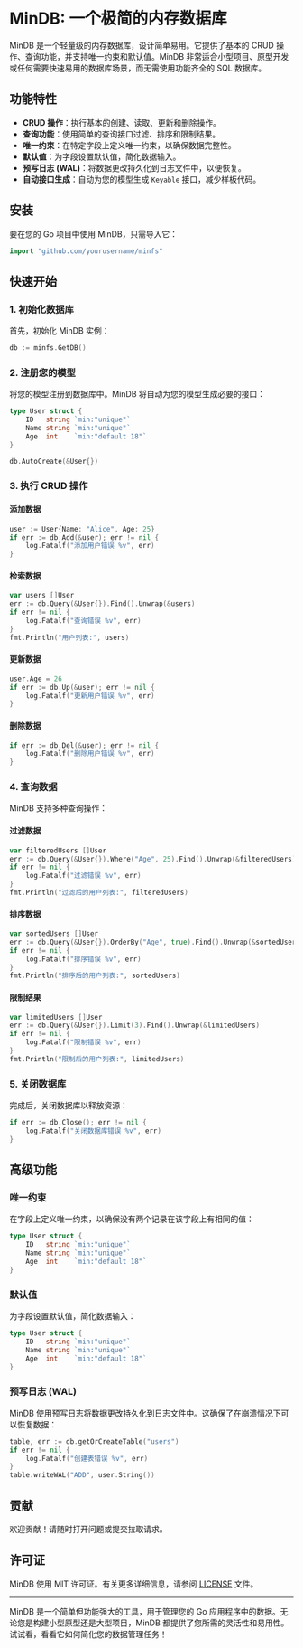 # MinDB: 一个极简的内存数据库

MinDB 是一个轻量级的内存数据库，设计简单易用。它提供了基本的 CRUD 操作、查询功能，并支持唯一约束和默认值。MinDB 非常适合小型项目、原型开发或任何需要快速易用的数据库场景，而无需使用功能齐全的 SQL 数据库。

## 功能特性

- **CRUD 操作**：执行基本的创建、读取、更新和删除操作。
- **查询功能**：使用简单的查询接口过滤、排序和限制结果。
- **唯一约束**：在特定字段上定义唯一约束，以确保数据完整性。
- **默认值**：为字段设置默认值，简化数据输入。
- **预写日志 (WAL)**：将数据更改持久化到日志文件中，以便恢复。
- **自动接口生成**：自动为您的模型生成 `Keyable` 接口，减少样板代码。

## 安装

要在您的 Go 项目中使用 MinDB，只需导入它：

```go
import "github.com/yourusername/minfs"
```

## 快速开始

### 1. 初始化数据库

首先，初始化 MinDB 实例：

```go
db := minfs.GetDB()
```

### 2. 注册您的模型

将您的模型注册到数据库中。MinDB 将自动为您的模型生成必要的接口：

```go
type User struct {
    ID   string `min:"unique"`
    Name string `min:"unique"`
    Age  int    `min:"default 18"`
}

db.AutoCreate(&User{})
```

### 3. 执行 CRUD 操作

#### 添加数据

```go
user := User{Name: "Alice", Age: 25}
if err := db.Add(&user); err != nil {
    log.Fatalf("添加用户错误 %v", err)
}
```

#### 检索数据

```go
var users []User
err := db.Query(&User{}).Find().Unwrap(&users)
if err != nil {
    log.Fatalf("查询错误 %v", err)
}
fmt.Println("用户列表:", users)
```

#### 更新数据

```go
user.Age = 26
if err := db.Up(&user); err != nil {
    log.Fatalf("更新用户错误 %v", err)
}
```

#### 删除数据

```go
if err := db.Del(&user); err != nil {
    log.Fatalf("删除用户错误 %v", err)
}
```

### 4. 查询数据

MinDB 支持多种查询操作：

#### 过滤数据

```go
var filteredUsers []User
err := db.Query(&User{}).Where("Age", 25).Find().Unwrap(&filteredUsers)
if err != nil {
    log.Fatalf("过滤错误 %v", err)
}
fmt.Println("过滤后的用户列表:", filteredUsers)
```

#### 排序数据

```go
var sortedUsers []User
err := db.Query(&User{}).OrderBy("Age", true).Find().Unwrap(&sortedUsers)
if err != nil {
    log.Fatalf("排序错误 %v", err)
}
fmt.Println("排序后的用户列表:", sortedUsers)
```

#### 限制结果

```go
var limitedUsers []User
err := db.Query(&User{}).Limit(3).Find().Unwrap(&limitedUsers)
if err != nil {
    log.Fatalf("限制错误 %v", err)
}
fmt.Println("限制后的用户列表:", limitedUsers)
```

### 5. 关闭数据库

完成后，关闭数据库以释放资源：

```go
if err := db.Close(); err != nil {
    log.Fatalf("关闭数据库错误 %v", err)
}
```

## 高级功能

### 唯一约束

在字段上定义唯一约束，以确保没有两个记录在该字段上有相同的值：

```go
type User struct {
    ID   string `min:"unique"`
    Name string `min:"unique"`
    Age  int    `min:"default 18"`
}
```

### 默认值

为字段设置默认值，简化数据输入：

```go
type User struct {
    ID   string `min:"unique"`
    Name string `min:"unique"`
    Age  int    `min:"default 18"`
}
```

### 预写日志 (WAL)

MinDB 使用预写日志将数据更改持久化到日志文件中。这确保了在崩溃情况下可以恢复数据：

```go
table, err := db.getOrCreateTable("users")
if err != nil {
    log.Fatalf("创建表错误 %v", err)
}
table.writeWAL("ADD", user.String())
```

## 贡献

欢迎贡献！请随时打开问题或提交拉取请求。

## 许可证

MinDB 使用 MIT 许可证。有关更多详细信息，请参阅 [LICENSE](LICENSE) 文件。

---

MinDB 是一个简单但功能强大的工具，用于管理您的 Go 应用程序中的数据。无论您是构建小型原型还是大型项目，MinDB 都提供了您所需的灵活性和易用性。试试看，看看它如何简化您的数据管理任务！
